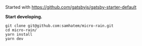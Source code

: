 Started with https://github.com/gatsbyjs/gatsby-starter-default

**Start developing.**

```shell
git clone git@github.com:samhatem/micro-rain.git
cd micro-rain/
yarn install
yarn dev
```

